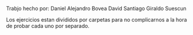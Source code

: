 Trabjo hecho por:
Daniel Alejandro Bovea 
David Santiago Giraldo Suescun

Los ejercicios estan divididos por carpetas para no complicarnos a la hora de probar cada uno por separado.
